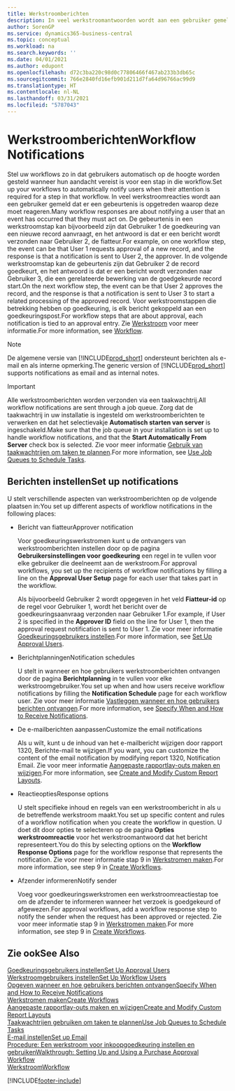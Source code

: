 ```yaml
---
title: Werkstroomberichten
description: In veel werkstroomantwoorden wordt aan een gebruiker gemeld dat er een gebeurtenis is opgetreden waarop deze moet reageren. De gebeurtenis in een werkstroomstap kan bijvoorbeeld zijn dat Gebruiker 1 de goedkeuring van een nieuwe record aanvraagt, en het antwoord is dat er een bericht wordt verzonden naar Gebruiker 2, de fiatteur. In de volgende werkstroomstap kan de gebeurtenis zijn dat Gebruiker 2 de record goedkeurt, en het antwoord is dat er een bericht wordt verzonden naar Gebruiker 3, die een gerelateerde bewerking van de goedgekeurde record start. Voor werkstroomstappen die betrekking hebben op goedkeuring, is elk bericht gekoppeld aan een goedkeuringspost.
author: SorenGP
ms.service: dynamics365-business-central
ms.topic: conceptual
ms.workload: na
ms.search.keywords: ''
ms.date: 04/01/2021
ms.author: edupont
ms.openlocfilehash: d72c3ba220c98d0c77806466f467ab233b3db65c
ms.sourcegitcommit: 766e2840fd16efb901d211d7fa64d96766ac99d9
ms.translationtype: HT
ms.contentlocale: nl-NL
ms.lasthandoff: 03/31/2021
ms.locfileid: "5787043"
---
```

# <a name="workflow-notifications"></a><span data-ttu-id="26b95-106">Werkstroomberichten</span><span class="sxs-lookup"><span data-stu-id="26b95-106">Workflow Notifications</span></span>

<span data-ttu-id="26b95-107">Stel uw workflows zo in dat gebruikers automatisch op de hoogte worden gesteld wanneer hun aandacht vereist is voor een stap in die workflow.</span><span class="sxs-lookup"><span data-stu-id="26b95-107">Set up your workflows to automatically notify users when their attention is required for a step in that workflow.</span></span> <span data-ttu-id="26b95-108">In veel werkstroomreacties wordt aan een gebruiker gemeld dat er een gebeurtenis is opgetreden waarop deze moet reageren.</span><span class="sxs-lookup"><span data-stu-id="26b95-108">Many workflow responses are about notifying a user that an event has occurred that they must act on.</span></span> <span data-ttu-id="26b95-109">De gebeurtenis in een werkstroomstap kan bijvoorbeeld zijn dat Gebruiker 1 de goedkeuring van een nieuwe record aanvraagt, en het antwoord is dat er een bericht wordt verzonden naar Gebruiker 2, de fiatteur.</span><span class="sxs-lookup"><span data-stu-id="26b95-109">For example, on one workflow step, the event can be that User 1 requests approval of a new record, and the response is that a notification is sent to User 2, the approver.</span></span> <span data-ttu-id="26b95-110">In de volgende werkstroomstap kan de gebeurtenis zijn dat Gebruiker 2 de record goedkeurt, en het antwoord is dat er een bericht wordt verzonden naar Gebruiker 3, die een gerelateerde bewerking van de goedgekeurde record start.</span><span class="sxs-lookup"><span data-stu-id="26b95-110">On the next workflow step, the event can be that User 2 approves the record, and the response is that a notification is sent to User 3 to start a related processing of the approved record.</span></span> <span data-ttu-id="26b95-111">Voor werkstroomstappen die betrekking hebben op goedkeuring, is elk bericht gekoppeld aan een goedkeuringspost.</span><span class="sxs-lookup"><span data-stu-id="26b95-111">For workflow steps that are about approval, each notification is tied to an approval entry.</span></span> <span data-ttu-id="26b95-112">Zie [Werkstroom](across-workflow.md) voor meer informatie.</span><span class="sxs-lookup"><span data-stu-id="26b95-112">For more information, see [Workflow](across-workflow.md).</span></span>  

> [!NOTE]  
> <span data-ttu-id="26b95-113">De algemene versie van [!INCLUDE[prod_short](includes/prod_short.md)] ondersteunt berichten als e-mail en als interne opmerking.</span><span class="sxs-lookup"><span data-stu-id="26b95-113">The generic version of [!INCLUDE[prod_short](includes/prod_short.md)] supports notifications as email and as internal notes.</span></span>  

> [!IMPORTANT]  
> <span data-ttu-id="26b95-114">Alle werkstroomberichten worden verzonden via een taakwachtrij.</span><span class="sxs-lookup"><span data-stu-id="26b95-114">All workflow notifications are sent through a job queue.</span></span> <span data-ttu-id="26b95-115">Zorg dat de taakwachtrij in uw installatie is ingesteld om werkstroomberichten te verwerken en dat het selectievakje **Automatisch starten van server** is ingeschakeld.</span><span class="sxs-lookup"><span data-stu-id="26b95-115">Make sure that the job queue in your installation is set up to handle workflow notifications, and that the **Start Automatically From Server** check box is selected.</span></span> <span data-ttu-id="26b95-116">Zie voor meer informatie [Gebruik van taakwachtrijen om taken te plannen](admin-job-queues-schedule-tasks.md).</span><span class="sxs-lookup"><span data-stu-id="26b95-116">For more information, see [Use Job Queues to Schedule Tasks](admin-job-queues-schedule-tasks.md).</span></span>

## <a name="set-up-notifications"></a><span data-ttu-id="26b95-117">Berichten instellen</span><span class="sxs-lookup"><span data-stu-id="26b95-117">Set up notifications</span></span>

<span data-ttu-id="26b95-118">U stelt verschillende aspecten van werkstroomberichten op de volgende plaatsen in:</span><span class="sxs-lookup"><span data-stu-id="26b95-118">You set up different aspects of workflow notifications in the following places:</span></span>  

* <span data-ttu-id="26b95-119">Bericht van fiatteur</span><span class="sxs-lookup"><span data-stu-id="26b95-119">Approver notification</span></span>

    <span data-ttu-id="26b95-120">Voor goedkeuringswerkstromen kunt u de ontvangers van werkstroomberichten instellen door op de pagina **Gebruikersinstellingen voor goedkeuring** een regel in te vullen voor elke gebruiker die deelneemt aan de werkstroom.</span><span class="sxs-lookup"><span data-stu-id="26b95-120">For approval workflows, you set up the recipients of workflow notifications by filling a line on the **Approval User Setup** page for each user that takes part in the workflow.</span></span>  

    <span data-ttu-id="26b95-121">Als bijvoorbeeld Gebruiker 2 wordt opgegeven in het veld **Fiatteur-id** op de regel voor Gebruiker 1, wordt het bericht over de goedkeuringsaanvraag verzonden naar Gebruiker 1.</span><span class="sxs-lookup"><span data-stu-id="26b95-121">For example, if User 2 is specified in the **Approver ID** field on the line for User 1, then the approval request notification is sent to User 1.</span></span> <span data-ttu-id="26b95-122">Zie voor meer informatie [Goedkeuringsgebruikers instellen](across-how-to-set-up-approval-users.md).</span><span class="sxs-lookup"><span data-stu-id="26b95-122">For more information, see [Set Up Approval Users](across-how-to-set-up-approval-users.md).</span></span>  
* <span data-ttu-id="26b95-123">Berichtplanningen</span><span class="sxs-lookup"><span data-stu-id="26b95-123">Notification schedules</span></span>

    <span data-ttu-id="26b95-124">U stelt in wanneer en hoe gebruikers werkstroomberichten ontvangen door de pagina **Berichtplanning** in te vullen voor elke werkstroomgebruiker.</span><span class="sxs-lookup"><span data-stu-id="26b95-124">You set up when and how users receive workflow notifications by filling the **Notification Schedule** page for each workflow user.</span></span> <span data-ttu-id="26b95-125">Zie voor meer informatie [Vastleggen wanneer en hoe gebruikers berichten ontvangen](across-how-to-specify-when-and-how-to-receive-notifications.md).</span><span class="sxs-lookup"><span data-stu-id="26b95-125">For more information, see [Specify When and How to Receive Notifications](across-how-to-specify-when-and-how-to-receive-notifications.md).</span></span>  
* <span data-ttu-id="26b95-126">De e-mailberichten aanpassen</span><span class="sxs-lookup"><span data-stu-id="26b95-126">Customize the email notifications</span></span>

    <span data-ttu-id="26b95-127">Als u wilt, kunt u de inhoud van het e-mailbericht wijzigen door rapport 1320, Berichte-mail te wijzigen.</span><span class="sxs-lookup"><span data-stu-id="26b95-127">If you want, you can customize the content of the email notification by modifying report 1320, Notification Email.</span></span> <span data-ttu-id="26b95-128">Zie voor meer informatie [Aangepaste rapportlay-outs maken en wijzigen](ui-how-create-custom-report-layout.md).</span><span class="sxs-lookup"><span data-stu-id="26b95-128">For more information, see [Create and Modify Custom Report Layouts](ui-how-create-custom-report-layout.md).</span></span>  
* <span data-ttu-id="26b95-129">Reactieopties</span><span class="sxs-lookup"><span data-stu-id="26b95-129">Response options</span></span>

    <span data-ttu-id="26b95-130">U stelt specifieke inhoud en regels van een werkstroombericht in als u de betreffende werkstroom maakt.</span><span class="sxs-lookup"><span data-stu-id="26b95-130">You set up specific content and rules of a workflow notification when you create the workflow in question.</span></span> <span data-ttu-id="26b95-131">U doet dit door opties te selecteren op de pagina **Opties werkstroomreactie** voor het werkstroomantwoord dat het bericht representeert.</span><span class="sxs-lookup"><span data-stu-id="26b95-131">You do this by selecting options on the **Workflow Response Options** page for the workflow response that represents the notification.</span></span> <span data-ttu-id="26b95-132">Zie voor meer informatie stap 9 in [Werkstromen maken](across-how-to-create-workflows.md).</span><span class="sxs-lookup"><span data-stu-id="26b95-132">For more information, see step 9 in [Create Workflows](across-how-to-create-workflows.md).</span></span>  

* <span data-ttu-id="26b95-133">Afzender informeren</span><span class="sxs-lookup"><span data-stu-id="26b95-133">Notify sender</span></span>

    <span data-ttu-id="26b95-134">Voeg voor goedkeuringswerkstromen een werkstroomreactiestap toe om de afzender te informeren wanneer het verzoek is goedgekeurd of afgewezen.</span><span class="sxs-lookup"><span data-stu-id="26b95-134">For approval workflows, add a workflow response step to notify the sender when the request has been approved or rejected.</span></span> <span data-ttu-id="26b95-135">Zie voor meer informatie stap 9 in [Werkstromen maken](across-how-to-create-workflows.md).</span><span class="sxs-lookup"><span data-stu-id="26b95-135">For more information, see step 9 in [Create Workflows](across-how-to-create-workflows.md).</span></span>  

## <a name="see-also"></a><span data-ttu-id="26b95-136">Zie ook</span><span class="sxs-lookup"><span data-stu-id="26b95-136">See Also</span></span>

[<span data-ttu-id="26b95-137">Goedkeuringsgebruikers instellen</span><span class="sxs-lookup"><span data-stu-id="26b95-137">Set Up Approval Users</span></span>](across-how-to-set-up-approval-users.md)  
[<span data-ttu-id="26b95-138">Werkstroomgebruikers instellen</span><span class="sxs-lookup"><span data-stu-id="26b95-138">Set Up Workflow Users</span></span>](across-how-to-set-up-workflow-users.md)  
[<span data-ttu-id="26b95-139">Opgeven wanneer en hoe gebruikers berichten ontvangen</span><span class="sxs-lookup"><span data-stu-id="26b95-139">Specify When and How to Receive Notifications</span></span>](across-how-to-specify-when-and-how-to-receive-notifications.md)  
[<span data-ttu-id="26b95-140">Werkstromen maken</span><span class="sxs-lookup"><span data-stu-id="26b95-140">Create Workflows</span></span>](across-how-to-create-workflows.md)  
[<span data-ttu-id="26b95-141">Aangepaste rapportlay-outs maken en wijzigen</span><span class="sxs-lookup"><span data-stu-id="26b95-141">Create and Modify Custom Report Layouts</span></span>](ui-how-create-custom-report-layout.md)  
[<span data-ttu-id="26b95-142">Taakwachtrijen gebruiken om taken te plannen</span><span class="sxs-lookup"><span data-stu-id="26b95-142">Use Job Queues to Schedule Tasks</span></span>](admin-job-queues-schedule-tasks.md)  
[<span data-ttu-id="26b95-143">E-mail instellen</span><span class="sxs-lookup"><span data-stu-id="26b95-143">Set up Email</span></span>](admin-how-setup-email.md)  
[<span data-ttu-id="26b95-144">Procedure: Een werkstroom voor inkoopgoedkeuring instellen en gebruiken</span><span class="sxs-lookup"><span data-stu-id="26b95-144">Walkthrough: Setting Up and Using a Purchase Approval Workflow</span></span>](walkthrough-setting-up-and-using-a-purchase-approval-workflow.md)  
[<span data-ttu-id="26b95-145">Werkstroom</span><span class="sxs-lookup"><span data-stu-id="26b95-145">Workflow</span></span>](across-workflow.md)  


[!INCLUDE[footer-include](includes/footer-banner.md)]